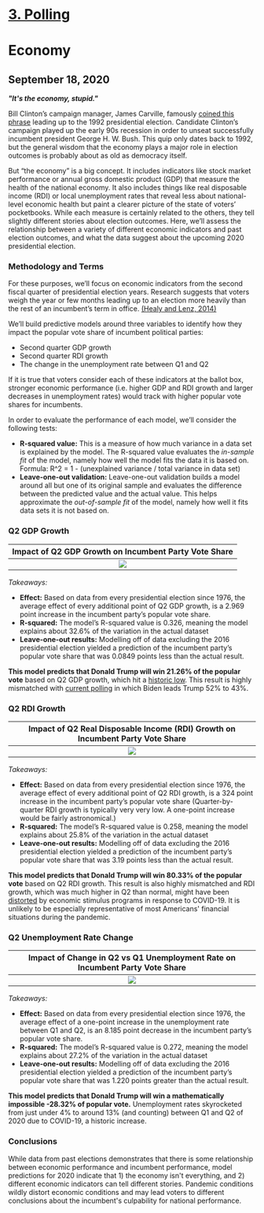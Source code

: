 # [3. Polling](polling_3.md)


# Economy
## September 18, 2020

**_"It's the economy, stupid."_**

Bill Clinton’s campaign manager, James Carville, famously [coined this phrase](https://www.cnn.com/2020/05/08/opinions/economy-2020-election-trump-biden-zelizer/index.html) leading up to the 1992 presidential election. Candidate Clinton’s campaign played up the early 90s recession in order to unseat successfully incumbent president George H. W. Bush. This quip only dates back to 1992, but the general wisdom that the economy plays a major role in election outcomes is probably about as old as democracy itself.

But “the economy” is a big concept. It includes indicators like stock market performance or annual gross domestic product (GDP) that measure the health of the national economy. It also includes things like real disposable income (RDI) or local unemployment rates that reveal less about national-level economic health but paint a clearer picture of the state of voters’ pocketbooks. While each measure is certainly related to the others, they tell slightly different stories about election outcomes. Here, we’ll assess the relationship between a variety of different economic indicators and past election outcomes, and what the data suggest about the upcoming 2020 presidential election.

### Methodology and Terms
For these purposes, we’ll focus on economic indicators from the second fiscal quarter of presidential election years. Research suggests that voters weigh the year or few months leading up to an election more heavily than the rest of an incumbent’s term in office. [(Healy and Lenz, 2014)](https://hollis.harvard.edu/primo-explore/fulldisplay?docid=TN_cdi_gale_infotracacademiconefile_A354446646&context=PC&vid=HVD2&search_scope=everything&tab=everything&lang=en_US)


We’ll build predictive models around three variables to identify how they impact the popular vote share of incumbent political parties:
- Second quarter GDP growth
- Second quarter RDI growth
- The change in the unemployment rate between Q1 and Q2

If it is true that voters consider each of these indicators at the ballot box, stronger economic performance (i.e. higher GDP and RDI growth and larger decreases in unemployment rates) would track with higher popular vote shares for incumbents.

In order to evaluate the performance of each model, we’ll consider the following tests:
- **R-squared value:** This is a measure of how much variance in a data set is explained by the model. The R-squared value evaluates the _in-sample fit_ of the model, namely how well the model fits the data it is based on. Formula: R^2 = 1 - (unexplained variance / total variance in data set)
- **Leave-one-out validation:** Leave-one-out validation builds a model around all but one of its original sample and evaluates the difference between the predicted value and the actual value. This helps approximate the _out-of-sample fit_ of the model, namely how well it fits data sets it is not based on.

### Q2 GDP Growth

| Impact of Q2 GDP Growth on Incumbent Party Vote Share   |  
:-------------------------:|
| ![](figures/q2_gdp_plot.png)|  

_Takeaways:_
- **Effect:** Based on data from every presidential election since 1976, the average effect of every additional point of Q2 GDP growth, is a 2.969 point increase in the incumbent party’s popular vote share. 
- **R-squared:** The model’s R-squared value is 0.326, meaning the model explains about 32.6% of the variation in the actual dataset
- **Leave-one-out results:** Modelling off of data excluding the 2016 presidential election yielded a prediction of the incumbent party’s popular vote share that was 0.0849 points less than the actual result.

**This model predicts that Donald Trump will win 21.26% of the popular vote** based on Q2 GDP growth, which hit a [historic low](https://www.washingtonpost.com/business/2020/07/30/gdp-q2-coronavirus/). This result is highly mismatched with [current polling](https://www.npr.org/2020/09/18/914103948/poll-biden-maintains-lead-over-trump) in which Biden leads Trump 52% to 43%. 

### Q2 RDI Growth

| Impact of Q2 Real Disposable Income (RDI) Growth on Incumbent Party Vote Share   |  
:-------------------------:|
| ![](figures/q2_rdi_plot.png)|  

_Takeaways:_
- **Effect:** Based on data from every presidential election since 1976, the average effect of every additional point of Q2 RDI growth, is a 324 point increase in the incumbent party’s popular vote share (Quarter-by-quarter RDI growth is typically very very low. A one-point increase would be fairly astronomical.)
- **R-squared:** The model’s R-squared value is 0.258, meaning the model explains about 25.8% of the variation in the actual dataset
- **Leave-one-out results:** Modelling off of data excluding the 2016 presidential election yielded a prediction of the incumbent party’s popular vote share that was 3.19 points less than the actual result.

**This model predicts that Donald Trump will win 80.33% of the popular vote** based on Q2 RDI growth. This result is also highly mismatched and RDI growth, which was much higher in Q2 than normal, might have been [distorted](https://www.bea.gov/news/2020/gross-domestic-product-2nd-quarter-2020-advance-estimate-and-annual-update) by economic stimulus programs in response to COVID-19. It is unlikely to be especially representative of most Americans' financial situations during the pandemic.

### Q2 Unemployment Rate Change

| Impact of Change in Q2 vs Q1 Unemployment Rate on Incumbent Party Vote Share |  
:-------------------------:|
| ![](figures/q2_unchange_plot.png)|  

_Takeaways:_
- **Effect:** Based on data from every presidential election since 1976, the average effect of a one-point increase in the unemployment rate between Q1 and Q2, is an 8.185 point decrease in the incumbent party’s popular vote share. 
- **R-squared:** The model’s R-squared value is 0.272, meaning the model explains about 27.2% of the variation in the actual dataset
- **Leave-one-out results:** Modelling off of data excluding the 2016 presidential election yielded a prediction of the incumbent party’s popular vote share that was 1.220 points greater than the actual result.

**This model predicts that Donald Trump will win a mathematically impossible -28.32% of popular vote.** Unemployment rates skyrocketed from just under 4% to around 13% (and counting) between Q1 and Q2 of 2020 due to COVID-19, a historic increase.

### Conclusions

While data from past elections demonstrates that there is some relationship between economic performance and incumbent performance, model predictions for 2020 indicate that 1) the economy isn't everything, and 2) different economic indicators can tell different stories. Pandemic conditions wildly distort economic conditions and may lead voters to different conclusions about the incumbent's culpability for national performance. 



